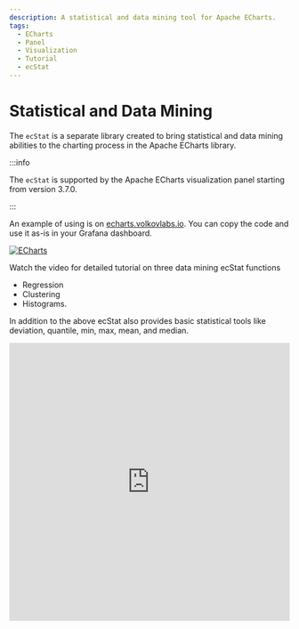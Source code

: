 ```yaml
---
description: A statistical and data mining tool for Apache ECharts.
tags:
  - ECharts
  - Panel
  - Visualization
  - Tutorial
  - ecStat
---
```


# Statistical and Data Mining

The `ecStat` is a separate library created to bring statistical and data mining abilities to the charting process in the Apache ECharts library.

:::info

The `ecStat` is supported by the Apache ECharts visualization panel starting from version 3.7.0.

:::

An example of using is on [echarts.volkovlabs.io](https://echarts.volkovlabs.io/d/U332C4K4z/scatter?orgId=1&editPanel=10). You can copy the code and use it as-is in your Grafana dashboard. 

[![ECharts](/img/plugins/volkovlabs-echarts-panel/ecstat.png)](https://echarts.volkovlabs.io/d/U332C4K4z/scatter?orgId=1&editPanel=10)

Watch the video for detailed tutorial on three data mining ecStat functions
 - Regression
 - Clustering
 - Histograms.
 
In addition to the above ecStat also provides basic statistical tools like deviation, quantile, min, max, mean, and median.

<iframe width="100%" height="500" src="https://www.youtube.com/embed/qfDrAW8-Mh8" title="Histograms, Clustering. Regression in Apache ECharts panel for Grafana | ecStat math, stat library" frameborder="0" allow="accelerometer; autoplay; clipboard-write; encrypted-media; gyroscope; picture-in-picture" allowfullscreen></iframe>